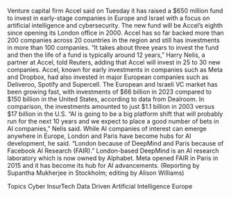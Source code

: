 Venture capital firm Accel said on Tuesday it has raised a $650 million fund to invest in early-stage companies in Europe and Israel with a focus on artificial intelligence and cybersecurity.
The new fund will be Accel’s eighth since opening its London office in 2000. Accel has so far backed more than 200 companies across 20 countries in the region and still has investments in more than 100 companies.
“It takes about three years to invest the fund and then the life of a fund is typically around 12 years,” Harry Nelis, a partner at Accel, told Reuters, adding that Accel will invest in 25 to 30 new companies.
Accel, known for early investments in companies such as Meta and Dropbox, had also invested in major European companies such as Deliveroo, Spotify and Supercell.
The European and Israeli VC market has been growing fast, with investments of $66 billion in 2023 compared to $150 billion in the United States, according to data from Dealroom. In comparison, the investments amounted to just $1.1 billion in 2003 versus $17 billion in the U.S.
“AI is going to be a big platform shift that will probably run for the next 10 years and we expect to place a good number of bets in AI companies,” Nelis said.
While AI companies of interest can emerge anywhere in Europe, London and Paris have become hubs for AI development, he said. “London because of DeepMind and Paris because of Facebook AI Research (FAIR).”
London-based DeepMind is an AI research laboratory which is now owned by Alphabet. Meta opened FAIR in Paris in 2015 and it has become its hub for AI advancements.
(Reporting by Supantha Mukherjee in Stockholm; editing by Alison Williams)

Topics
Cyber
InsurTech
Data Driven
Artificial Intelligence
Europe

